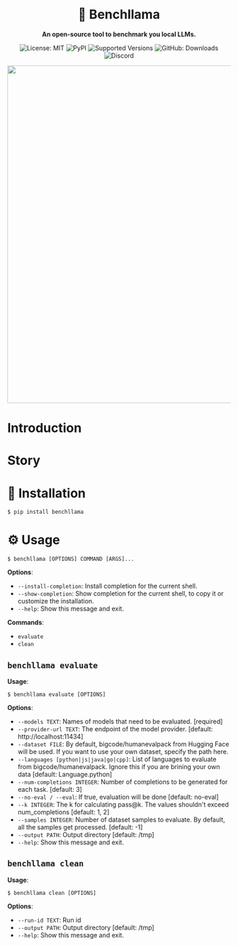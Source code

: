 <div align="center">
  <h1><b>🧮 Benchllama</b></h1>
  <p>
    <strong>An open-source tool to benchmark you local LLMs.</strong>
  </p>
  <img src="https://img.shields.io/badge/License-MIT-yellow.svg" alt="License: MIT"/>
  <img src="https://img.shields.io/pypi/v/benchllama" alt="PyPI"/>
  <img src="https://img.shields.io/pypi/pyversions/benchllama.svg" alt="Supported Versions"/>
  <img src="https://img.shields.io/pypi/dm/benchllama.svg" alt="GitHub: Downloads"/>
  <a href="https://discord.gg/wykDxGyUHA"  style="text-decoration: none; outline: none">
  <img src="https://dcbadge.vercel.app/api/server/vAcVQ7XhR2?style=flat&compact=true" alt="Discord"/>
  </a>
  <p align="center">
    <img src="https://raw.githubusercontent.com/srikanth235/benchllama/master/media/benchllama.gif" width="760"/>
  </p>
</div>

# Introduction

# Story

# 🚀 Installation

```console
$ pip install benchllama
```

# ⚙️ Usage

```console
$ benchllama [OPTIONS] COMMAND [ARGS]...
```

**Options**:

- `--install-completion`: Install completion for the current shell.
- `--show-completion`: Show completion for the current shell, to copy it or customize the installation.
- `--help`: Show this message and exit.

**Commands**:

- `evaluate`
- `clean`

## `benchllama evaluate`

**Usage**:

```console
$ benchllama evaluate [OPTIONS]
```

**Options**:

- `--models TEXT`: Names of models that need to be evaluated. [required]
- `--provider-url TEXT`: The endpoint of the model provider. [default: http://localhost:11434]
- `--dataset FILE`: By default, bigcode/humanevalpack from Hugging Face will be used. If you want to use your own dataset, specify the path here.
- `--languages [python|js|java|go|cpp]`: List of languages to evaluate from bigcode/humanevalpack. Ignore this if you are brining your own data [default: Language.python]
- `--num-completions INTEGER`: Number of completions to be generated for each task. [default: 3]
- `--no-eval / --eval`: If true, evaluation will be done [default: no-eval]
- `--k INTEGER`: The k for calculating pass@k. The values shouldn't exceed num_completions [default: 1, 2]
- `--samples INTEGER`: Number of dataset samples to evaluate. By default, all the samples get processed. [default: -1]
- `--output PATH`: Output directory [default: /tmp]
- `--help`: Show this message and exit.

## `benchllama clean`

**Usage**:

```console
$ benchllama clean [OPTIONS]
```

**Options**:

- `--run-id TEXT`: Run id
- `--output PATH`: Output directory [default: /tmp]
- `--help`: Show this message and exit.
